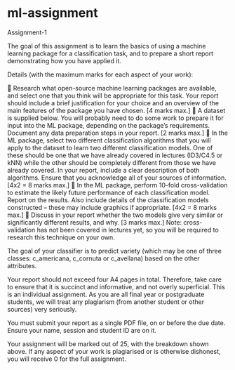 # ml-assignment

Assignment-1

The goal of this assignment is to learn the basics of using a machine learning package for a classification task, and to prepare a short report demonstrating how you have applied it.

Details (with the maximum marks for each aspect of your work):

	Research what open-source machine learning packages are available, and select one that you think will be appropriate for this task. Your report should include a brief justification for your choice and an overview of the main features of the package you have chosen. [4 marks max.]
	A dataset is supplied below. You will probably need to do some work to prepare it for input into the ML package, depending on the package’s requirements. Document any data preparation steps in your report. [2 marks max.]
	In the ML package, select two different classification algorithms that you will apply to the dataset to learn two different classification models. One of these should be one that we have already covered in lectures (ID3/C4.5 or kNN) while the other should be completely different from those we have already covered. In your report, include a clear description of both algorithms. Ensure that you acknowledge all of your sources of information. [4x2 = 8 marks max.]
	In the ML package, perform 10-fold cross-validation to estimate the likely future performance of each classification model. Report on the results. Also include details of the classification models constructed – these may include graphics if appropriate. [4x2 = 8 marks max.]
	Discuss in your report whether the two models give very similar or significantly different results, and why. [3 marks max.]
Note: cross-validation has not been covered in lectures yet, so you will be required to research this technique on your own.


The goal of your classifier is to predict variety (which may be one of three classes: c_americana, c_cornuta or c_avellana) based on the other attributes.

Your report should not exceed four A4 pages in total. Therefore, take care to ensure that it is succinct and informative, and not overly superficial. This is an individual assignment. As you are all final year or postgraduate students, we will treat any plagiarism (from another student or other sources) very seriously.

You must submit your report as a single PDF file, on or before the due date. Ensure your name, session and student ID are on it.

Your assignment will be marked out of 25, with the breakdown shown above. If any aspect of your work is plagiarised or is otherwise dishonest, you will receive 0 for the full assignment.


